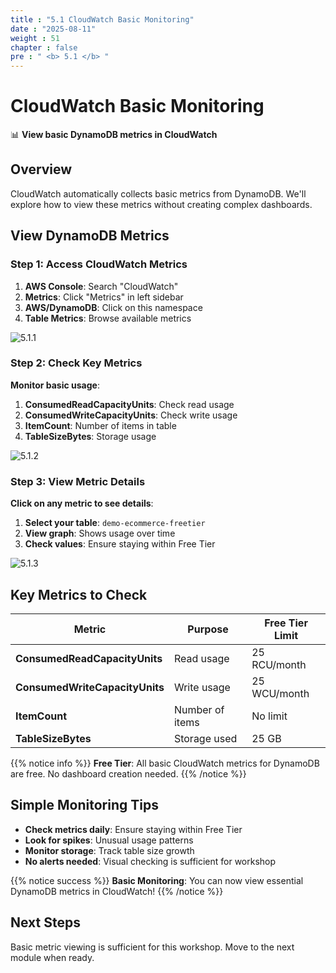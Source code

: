 ```yaml
---
title : "5.1 CloudWatch Basic Monitoring"
date : "2025-08-11"
weight : 51
chapter : false
pre : " <b> 5.1 </b> "
---
```


# CloudWatch Basic Monitoring

📊 **View basic DynamoDB metrics in CloudWatch**

## Overview

CloudWatch automatically collects basic metrics from DynamoDB. We'll explore how to view these metrics without creating complex dashboards.

## View DynamoDB Metrics

### Step 1: Access CloudWatch Metrics

1. **AWS Console**: Search "CloudWatch"
2. **Metrics**: Click "Metrics" in left sidebar
3. **AWS/DynamoDB**: Click on this namespace
4. **Table Metrics**: Browse available metrics

![5.1.1](/DynamoDB-Advanced-Patterns-and-Global-Tables-Streams/images/5/5.1.1.png?featherlight=false&width=90pc)

### Step 2: Check Key Metrics

**Monitor basic usage**:

1. **ConsumedReadCapacityUnits**: Check read usage
2. **ConsumedWriteCapacityUnits**: Check write usage
3. **ItemCount**: Number of items in table
4. **TableSizeBytes**: Storage usage

![5.1.2](/DynamoDB-Advanced-Patterns-and-Global-Tables-Streams/images/5/5.1.2.png?featherlight=false&width=90pc)

### Step 3: View Metric Details

**Click on any metric to see details**:

1. **Select your table**: `demo-ecommerce-freetier`
2. **View graph**: Shows usage over time
3. **Check values**: Ensure staying within Free Tier

![5.1.3](/DynamoDB-Advanced-Patterns-and-Global-Tables-Streams/images/5/5.1.3.png?featherlight=false&width=90pc)

## Key Metrics to Check

| Metric | Purpose | Free Tier Limit |
|--------|---------|-----------------|
| **ConsumedReadCapacityUnits** | Read usage | 25 RCU/month |
| **ConsumedWriteCapacityUnits** | Write usage | 25 WCU/month |
| **ItemCount** | Number of items | No limit |
| **TableSizeBytes** | Storage used | 25 GB |

{{% notice info %}}
**Free Tier**: All basic CloudWatch metrics for DynamoDB are free. No dashboard creation needed.
{{% /notice %}}

## Simple Monitoring Tips

- **Check metrics daily**: Ensure staying within Free Tier
- **Look for spikes**: Unusual usage patterns
- **Monitor storage**: Track table size growth
- **No alerts needed**: Visual checking is sufficient for workshop

{{% notice success %}}
**Basic Monitoring**: You can now view essential DynamoDB metrics in CloudWatch!
{{% /notice %}}

## Next Steps

Basic metric viewing is sufficient for this workshop. Move to the next module when ready.
